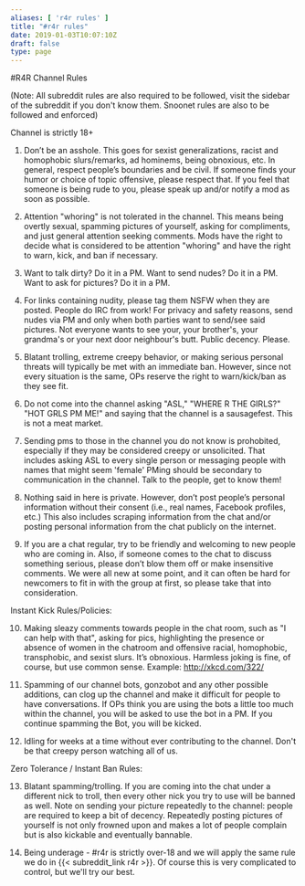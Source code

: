 ```yaml
---
aliases: [ 'r4r rules' ]
title: "#r4r rules"
date: 2019-01-03T10:07:10Z
draft: false
type: page
---
```


#R4R Channel Rules

(Note: All subreddit rules are also required to be followed, visit the sidebar of the subreddit if you don't know them. Snoonet rules are also to be followed and enforced)

Channel is strictly 18+

1. Don’t be an asshole. This goes for sexist generalizations, racist and homophobic slurs/remarks, ad hominems, being obnoxious, etc. In general, respect people’s boundaries and be civil. If someone finds your humor or choice of topic offensive, please respect that. If you feel that someone is being rude to you, please speak up and/or notify a mod as soon as possible.

2. Attention "whoring" is not tolerated in the channel. This means being overtly sexual, spamming pictures of yourself, asking for compliments, and just general attention seeking comments. Mods have the right to decide what is considered to be attention "whoring" and have the right to warn, kick, and ban if necessary.

3. Want to talk dirty? Do it in a PM. Want to send nudes? Do it in a PM. Want to ask for pictures? Do it in a PM.

4. For links containing nudity, please tag them NSFW when they are posted. People do IRC from work! For privacy and safety reasons, send nudes via PM and only when both parties want to send/see said pictures. Not everyone wants to see your, your brother's, your grandma's or your next door neighbour's butt. Public decency. Please.

5. Blatant trolling, extreme creepy behavior, or making serious personal threats will typically be met with an immediate ban. However, since not every situation is the same, OPs reserve the right to warn/kick/ban as they see fit.

6. Do not come into the channel asking "ASL," "WHERE R THE GIRLS?" "HOT GRLS PM ME!" and saying that the channel is a sausagefest. This is not a meat market.

7. Sending pms to those in the channel you do not know is prohobited, especially if they may be considered creepy or unsolicited. That includes asking ASL to every single person or messaging people with names that might seem 'female' PMing should be secondary to communication in the channel. Talk to the people, get to know them!

8. Nothing said in here is private. However, don’t post people’s personal information without their consent (i.e., real names, Facebook profiles, etc.) This also includes scraping information from the chat and/or posting personal information from the chat publicly on the internet.

9. If you are a chat regular, try to be friendly and welcoming to new people who are coming in. Also, if someone comes to the chat to discuss something serious, please don’t blow them off or make insensitive comments. We were all new at some point, and it can often be hard for newcomers to fit in with the group at first, so please take that into consideration.

Instant Kick Rules/Policies:

10. Making sleazy comments towards people in the chat room, such as "I can help with that", asking for pics, highlighting the presence or absence of women in the chatroom and offensive racial, homophobic, transphobic, and sexist slurs. It’s obnoxious. Harmless joking is fine, of course, but use common sense. Example: http://xkcd.com/322/

11. Spamming of our channel bots, gonzobot and any other possible additions, can clog up the channel and make it difficult for people to have conversations. If OPs think you are using the bots a little too much within the channel, you will be asked to use the bot in a PM. If you continue spamming the Bot, you will be kicked.

12. Idling for weeks at a time without ever contributing to the channel. Don't be that creepy person watching all of us.

Zero Tolerance / Instant Ban Rules:

13. Blatant spamming/trolling. If you are coming into the chat under a different nick to troll, then every other nick you try to use will be banned as well. Note on sending your picture repeatedly to the channel: people are required to keep a bit of decency. Repeatedly posting pictures of yourself is not only frowned upon and makes a lot of people complain but is also kickable and eventually bannable.

14. Being underage - #r4r is strictly over-18 and we will apply the same rule we do in {{< subreddit_link r4r >}}. Of course this is very complicated to control, but we'll try our best.

